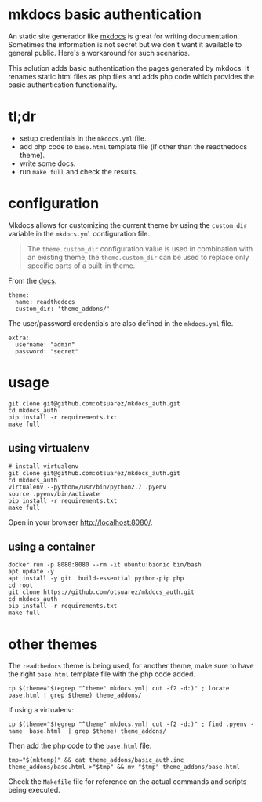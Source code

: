 # mkdocs basic authentication

An static site generador like [mkdocs](http://www.mkdocs.org/) is great for writing documentation.  Sometimes the information is not secret but we don't want it available to general public. Here's a workaround for such scenarios.

This solution adds basic authentication the pages generated by mkdocs. It renames static html files as php files and adds php code which provides the basic authentication functionality.

# tl;dr

* setup credentials in the `mkdocs.yml` file.
* add php code to `base.html` template file (if other than the readthedocs theme).
* write some docs.
* run `make full` and check the results.

# configuration

Mkdocs allows for customizing the current theme by using the `custom_dir` variable in the `mkdocs.yml` configuration file. 

> The `theme.custom_dir` configuration value is used in combination with an existing theme, the `theme.custom_dir` can be used to replace only specific parts of a built-in theme. 

From the [docs](https://www.mkdocs.org/user-guide/custom-themes/).

```
theme: 
  name: readthedocs
  custom_dir: 'theme_addons/'
```

The user/password credentials are also defined in the `mkdocs.yml` file.

```
extra:
  username: "admin"
  password: "secret"
```

# usage

```
git clone git@github.com:otsuarez/mkdocs_auth.git
cd mkdocs_auth
pip install -r requirements.txt
make full
```

## using virtualenv

```
# install virtualenv
git clone git@github.com:otsuarez/mkdocs_auth.git
cd mkdocs_auth
virtualenv --python=/usr/bin/python2.7 .pyenv
source .pyenv/bin/activate
pip install -r requirements.txt
make full
```

Open in your browser [http://localhost:8080/](http://localhost:8080/).

## using a container

```
docker run -p 8080:8080 --rm -it ubuntu:bionic bin/bash
apt update -y
apt install -y git  build-essential python-pip php
cd root
git clone https://github.com/otsuarez/mkdocs_auth.git
cd mkdocs_auth
pip install -r requirements.txt
make full
```

# other themes

The `readthedocs` theme is being used, for another theme, make sure to have the right `base.html` template file with the php code added.

```
cp $(theme="$(egrep "^theme" mkdocs.yml| cut -f2 -d:)" ; locate base.html | grep $theme) theme_addons/
```

If using a virtualenv:

```
cp $(theme="$(egrep "^theme" mkdocs.yml| cut -f2 -d:)" ; find .pyenv -name  base.html  | grep $theme) theme_addons/
```

Then add the php code to the `base.html` file.

```
tmp="$(mktemp)" && cat theme_addons/basic_auth.inc theme_addons/base.html >"$tmp" && mv "$tmp" theme_addons/base.html 
```

Check the `Makefile` file for reference on the actual commands and scripts being executed.


